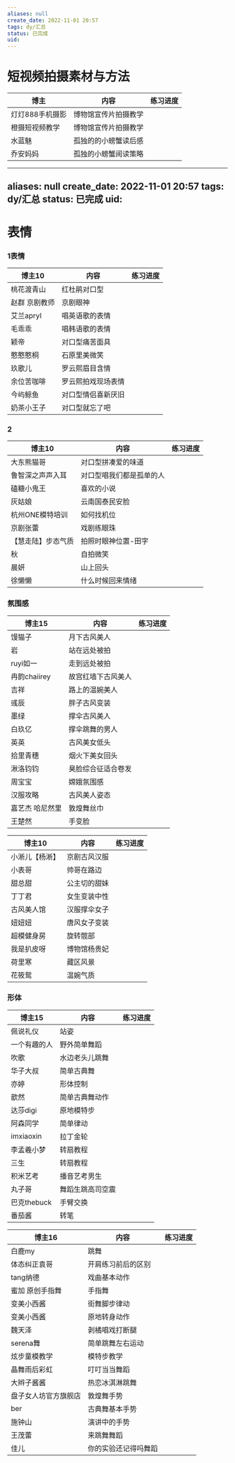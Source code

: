 ```yaml
---
aliases: null
create_date: 2022-11-01 20:57
tags: dy/汇总
status: 已完成 
uid: 
---
```



# 短视频拍摄素材与方法

| 博主 | 内容 | 练习进度 |
| --- | --- | --- |
| 灯灯888手机摄影 | 博物馆宣传片拍摄教学 |  |
| 橙摄短视频教学 | 博物馆宣传片拍摄教学 |  |
| 水蓝魅 | 孤独的的小螃蟹读后感 |  |
| 乔安妈妈 | 孤独的小螃蟹阅读策略 |  |

---
aliases: null
create_date: 2022-11-01 20:57
tags: dy/汇总
status: 已完成 
uid: 
---


# 表情

### 1表情

| 博主10 | 内容 | 练习进度 |
| --- | --- | --- |
| 桃花渡青山 | 红杜鹃对口型 |  |
| 赵群 京剧教师 | 京剧眼神 |  |
| 艾兰apryl | 唱英语歌的表情 |  |
| 毛乖乖 | 唱韩语歌的表情 |  |
| 颖帝 | 对口型痛苦面具 |  |
| 憨憨憨桐 | 石原里美微笑 |  |
| 玖歌儿 | 罗云熙眉目含情 |  |
| 余位苦咖啡 | 罗云熙拍戏现场表情 |  |
| 今屿鲸鱼 | 对口型情侣喜新厌旧 |  |
| 奶茶小王子 | 对口型就忘了吧 |  |

### 2

| 博主10 | 内容 | 练习进度 |
| --- | --- | --- |
| 大东熊猫哥 | 对口型拼凑爱的味道 |  |
| 鲁智深之声声入耳 | 对口型唱我们都是孤单的人 |  |
| 磕糖小鬼王 | 喜欢的小说 |  |
| 灰姑娘 | 云南国泰民安脸 |  |
| 杭州ONE模特培训 | 如何找机位 |  |
| 京剧张蕾 | 戏剧练眼珠 |  |
| 【慧走陆】步态气质 | 拍照时眼神位置-田字 |  |
| 秋 | 自拍微笑 |  |
| 晨妍 | 山上回头 |  |
| 徐懒懒 | 什么时候回来情绪 |  |

### 氛围感

| 博主15 | 内容 | 练习进度 |
| --- | --- | --- |
| 馒猫子 | 月下古风美人 |  |
| 岩 | 站在远处被拍 |  |
| ruyi如一 | 走到远处被拍 |  |
| 冉韵chaiirey | 故宫红墙下古风美人 |  |
| 吉祥 | 路上的温婉美人 |  |
| 彧辰 | 胖子古风变装 |  |
| 墨绿 | 撑伞古风美人 |  |
| 白玖亿 | 撑伞跳舞的男人 |  |
| 英英 | 古风美女低头 |  |
| 拾里青穗 | 烟火下美女回头 |  |
| 湫洛钧钧 | 臭脸综合征适合卷发 |  |
| 周宝宝 | 嫦娥氛围感 |  |
| 汉服攻略 | 古风美人姿态 |  |
| 嘉艺杰 哈尼然里 | 敦煌舞丝巾 |  |
| 王楚然 | 手变脸 |  |

| 博主10 | 内容 | 练习进度 |
| --- | --- | --- |
| 小淅儿【杨淅】 | 京剧古风汉服 |  |
| 小表哥 | 帅哥在路边 |  |
| 甜总甜 | 公主切的甜妹 |  |
| 丁丁君 | 女生变装中性 |  |
| 古风美人馆 | 汉服撑伞女子 |  |
| 妞妞妞 | 唐风女子变装 |  |
| 超模健身房 | 旋转髋部 |  |
| 我是扒皮呀 | 博物馆杨贵妃 |  |
| 荷里寒 | 藏区风景 |  |
| 花筱鸳 | 温婉气质 |  |

### 形体

| 博主15 | 内容 | 练习进度 |
| --- | --- | --- |
| 佩说礼仪 | 站姿 |  |
| 一个有趣的人 | 野外简单舞蹈 |  |
| 吹歌 | 水边老头儿跳舞 |  |
| 华子大叔 | 简单古典舞 |  |
| 亦婷 | 形体控制 |  |
| 歆然 | 简单古典舞动作 |  |
| 达莎digi | 原地模特步 |  |
| 阿森同学 | 简单律动 |  |
| imxiaoxin | 拉丁金轮 |  |
| 李孟羲小梦 | 转扇教程 |  |
| 三生 | 转扇教程 |  |
| 积米艺考 | 播音艺考男生 |  |
| 丸子哥 | 舞蹈生跳高司空震 |  |
| 巴克thebuck | 手臂交换 |  |
| 番茄酱 | 转笔 |  |

| 博主16 | 内容 | 练习进度 |
| --- | --- | --- |
| 白鹿my | 跳舞 |  |
| 体态纠正袁哥 | 开肩练习前后的区别 |  |
| tang纳德 | 戏曲基本动作 |  |
| 蜜加 原创手指舞 | 手指舞 |  |
| 变美小西酱 | 街舞脚步律动 |  |
| 变美小西酱 | 原地转身动作 |  |
| 魏天泽 | 剥橘唱戏打断腿 |  |
| serena舞 | 简单跳舞左右运动 |  |
| 炫步童模教学 | 模特步教学 |  |
| 晶舞雨后彩虹 | 叮叮当当舞蹈 |  |
| 大辫子酱酱 | 热恋冰淇淋跳舞 |  |
| 盘子女人坊官方旗舰店 | 敦煌舞手势 |  |
| ber | 古典舞基本手势 |  |
| 施钟山 | 演讲中的手势 |  |
| 王茂蕾 | 来跳舞舞蹈 |  |
| 佳儿 | 你的实验还记得吗舞蹈 |  |